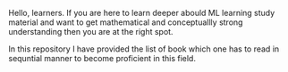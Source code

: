 Hello, learners. If you are here to learn deeper abould ML learning study material and want to get mathematical and conceptuallly strong understanding then you are at the right spot.

In this repository I have provided the list of book which one has to read in sequntial manner to become proficient in this field. 

